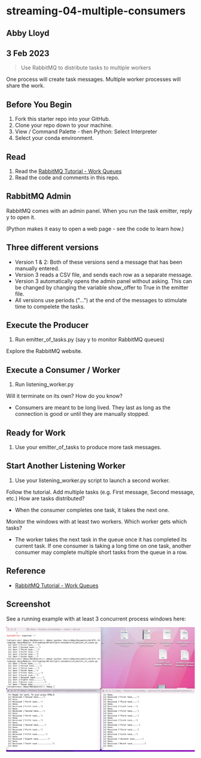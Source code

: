 # streaming-04-multiple-consumers
## Abby Lloyd
## 3 Feb 2023


> Use RabbitMQ to distribute tasks to multiple workers

One process will create task messages. Multiple worker processes will share the work. 


## Before You Begin

1. Fork this starter repo into your GitHub.
1. Clone your repo down to your machine.
1. View / Command Palette - then Python: Select Interpreter
1. Select your conda environment. 

## Read

1. Read the [RabbitMQ Tutorial - Work Queues](https://www.rabbitmq.com/tutorials/tutorial-two-python.html)
1. Read the code and comments in this repo.

## RabbitMQ Admin 

RabbitMQ comes with an admin panel. When you run the task emitter, reply y to open it. 

(Python makes it easy to open a web page - see the code to learn how.)

## Three different versions
- Version 1 & 2: Both of these versions send a message that has been manually entered.
- Version 3 reads a CSV file, and sends each row as a separate message.
- Version 3 automatically opens the admin panel without asking. This can be changed by changing the variable show_offer to True in the emitter file. 
- All versions use periods ("...") at the end of the messages to stimulate time to compelete the tasks.

## Execute the Producer

1. Run emitter_of_tasks.py (say y to monitor RabbitMQ queues)

Explore the RabbitMQ website.

## Execute a Consumer / Worker

1. Run listening_worker.py

Will it terminate on its own? How do you know? 
- Consumers are meant to be long lived. They last as long as the connection is good or until they are manually stopped.

## Ready for Work

1. Use your emitter_of_tasks to produce more task messages.

## Start Another Listening Worker 

1. Use your listening_worker.py script to launch a second worker. 

Follow the tutorial. 
Add multiple tasks (e.g. First message, Second message, etc.)
How are tasks distributed? 
- When the consumer completes one task, it takes the next one.

Monitor the windows with at least two workers. 
Which worker gets which tasks?
- The worker takes the next task in the queue once it has completed its current task. If one consumer is taking a long time on one task, another consumer may complete multiple short tasks from the queue in a row.


## Reference

- [RabbitMQ Tutorial - Work Queues](https://www.rabbitmq.com/tutorials/tutorial-two-python.html)


## Screenshot

See a running example with at least 3 concurrent process windows here:

![Python terminal](Terminals.png)

